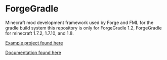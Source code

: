 ForgeGradle
===========

Minecraft mod development framework used by Forge and FML for the gradle build system
this repository is only for ForgeGradle 1.2, ForgeGradle for minecraft 1.7.2, 1.7.10, and 1.8.

[Example project found here](https://github.com/anatawa12/ForgeGradle-example)

[Documentation found here](http://forgegradle.readthedocs.org/)

